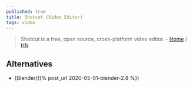 ```yaml
---
published: true
title: Shotcut (Video Editor)
tags: video
---
```

> Shotcut is a free, open source, cross-platform video editor. - [Home](https://www.shotcut.org/download/) / [HN](https://news.ycombinator.com/item?id=16280788)

## Alternatives
- [Blender]({% post_url 2020-05-01-blender-2.8 %})

